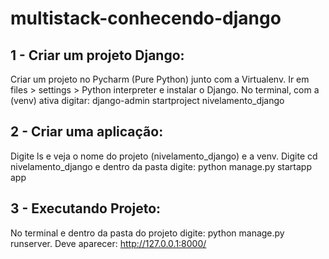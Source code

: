 # multistack-conhecendo-django

## 1 - Criar um projeto Django: 
Criar um projeto no Pycharm (Pure Python) junto com a Virtualenv. 
Ir em files > settings > Python interpreter e instalar o Django.
No terminal, com a (venv) ativa digitar: django-admin startproject nivelamento_django

## 2 - Criar uma aplicação: 
Digite ls e veja o nome do projeto (nivelamento_django) e a venv. 
Digite cd nivelamento_django e dentro da pasta digite: python manage.py startapp app  

## 3 - Executando Projeto: 
No terminal e dentro da pasta do projeto digite: python manage.py runserver. Deve aparecer: http://127.0.0.1:8000/
